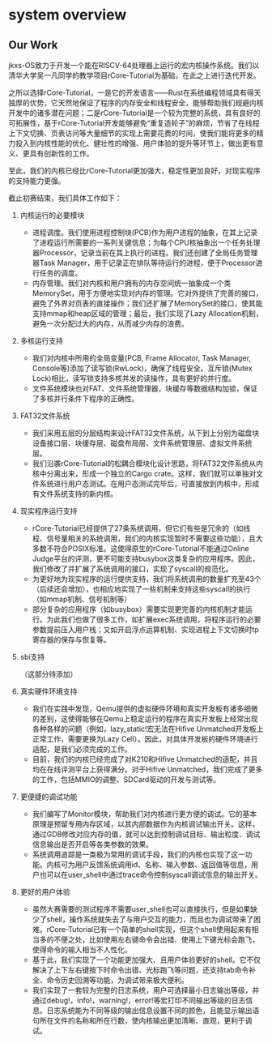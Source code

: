 # system overview

## Our Work

jkxs-OS致力于开发一个能在RISCV-64处理器上运行的宏内核操作系统。我们以清华大学吴一凡同学的教学项目rCore-Tutorial为基础，在此之上进行迭代开发。

之所以选择rCore-Tutorial，一是它的开发语言——Rust在系统编程领域具有得天独厚的优势，它天然地保证了程序的内存安全和线程安全，能够帮助我们规避内核开发中的诸多潜在问题；二是rCore-Tutorial是一个较为完整的系统，具有良好的可拓展性，基于rCore-Tutorial开发能够避免“重复造轮子”的麻烦，节省了在线程上下文切换、页表访问等大量细节的实现上需要花费的时间，使我们能将更多的精力投入到内核性能的优化、健壮性的增强、用户体验的提升等环节上，做出更有意义、更具有创新性的工作。

至此，我们的内核已经比rCore-Tutorial更加强大，稳定性更加良好，对现实程序的支持能力更强。

截止初赛结束，我们具体工作如下：

1. 内核运行的必要模块

   + 进程调度。我们使用进程控制块(PCB)作为用户进程的抽象，在其上记录了进程运行所需要的一系列关键信息；为每个CPU核抽象出一个任务处理器Processor，记录当前在其上执行的进程。我们还创建了全局任务管理器Task Manager，用于记录正在排队等待运行的进程，便于Processor进行任务的调度。
   + 内存管理。我们对内核和用户拥有的内存空间统一抽象成一个类MemorySet，用于方便地实现对内存的管理。它对外提供了完善的接口，避免了外界对页表的直接操作；我们还扩展了MemorySet的接口，使其能支持mmap和heap区域的管理；最后，我们实现了Lazy Allocation机制，避免一次分配过大的内存，从而减少内存的浪费。

2. 多核运行支持

   + 我们对内核中所用的全局变量(PCB, Frame Allocator, Task Manager, Console等)添加了读写锁(RwLock)，确保了线程安全。互斥锁(Mutex Lock)相比，读写锁支持多核并发的读操作，具有更好的并行度。
   + 文件系统模块也对FAT、文件系统管理器，块缓存等数据结构加锁，保证了多核并行条件下程序的正确性。

3. FAT32文件系统

   + 我们采用五层的分层结构来设计FAT32文件系统，从下到上分别为磁盘块设备接口层、块缓存层、磁盘布局层、文件系统管理层、虚拟文件系统层。
   + 我们沿袭rCore-Tutorial的松耦合模块化设计思路，将FAT32文件系统从内核中分离出来，形成一个独立的Cargo crate。这样，我们就可以单独对文件系统进行用户态测试。在用户态测试完毕后，可直接放到内核中，形成有文件系统支持的新内核。

4. 现实程序运行支持

   + rCore-Tutorial已经提供了27条系统调用，但它们有些是冗余的（如线程、信号量相关的系统调用，我们的内核实现暂时不需要这些功能），且大多数不符合POSIX标准。这使得原生的rCore-Tutorial不能通过Online Judge平台的评测，更不可能支持busybox这类复杂的应用程序。因此，我们修改了并扩展了系统调用的接口，实现了syscall的规范化。
   + 为更好地为现实程序的运行提供支持，我们将系统调用的数量扩充至43个（后续还会增加），也相应地实现了一些机制来支持这些syscall的执行（如mmap机制、信号机制等）
   + 部分复杂的应用程序（如busybox）需要实现更完善的内核机制才能运行。为此我们也做了很多工作，如扩展exec系统调用，将程序运行的必要参数提前压入用户栈；又如开启浮点运算机制、实现进程上下文切换时tp寄存器的保存与恢复等。

5. sbi支持

   （这部分待添加）

6. 真实硬件环境支持

   + 我们在实践中发现，Qemu提供的虚拟硬件环境和真实开发板有诸多细微的差别，这使得能够在Qemu上稳定运行的程序在真实开发板上经常出现各种各样的问题（例如，lazy_static!宏无法在Hifive Unmatched开发板上正常工作，需要更换为Lazy Cell）。因此，对具体开发板的硬件环境进行适配，是我们必须完成的工作。
   + 目前，我们的内核已经完成了对K210和Hifive Unmatched的适配，并且均在在线评测平台上获得满分。对于Hifive Unmatched，我们完成了更多的工作，包括MMIO的调整、SDCard驱动的开发与测试等。

7. 更便捷的调试功能

   + 我们编写了Monitor模块，帮助我们对内核进行更方便的调试。它的基本原理是预留专用内存区域，以其内部数据作为内核调试输出开关。这样，通过GDB修改对应内存的值，就可以达到控制调试目标、输出粒度、调试信息输出是否开启等各类参数的效果。
   + 系统调用追踪是一类极为常用的调试手段，我们的内核也实现了这一功能。内核可为用户反馈系统调用id、名称、输入参数、返回值等信息，用户也可以在user_shell中通过trace命令控制syscall调试信息的输出开关。

8. 更好的用户体验

   + 虽然大赛需要的测试程序不需要user_shell也可以直接执行，但是如果缺少了shell，操作系统就失去了与用户交互的能力，而且也为调试带来了困难。rCore-Tutorial已有一个简单的shell实现，但这个shell使用起来有相当多的不便之处，比如使用左右键命令会出错、使用上下键光标会跑飞，使得命令的输入相当不人性化。
   + 基于此，我们实现了一个功能更加强大、且用户体验更好的shell。它不仅解决了上下左右键按下时命令出错、光标跑飞等问题，还支持tab命令补全、命令历史回溯等功能，为调试带来极大便利。
   + 我们实现了一套较为完整的日志系统，用户可选择最小日志输出等级，并通过debug!，info!，warning!，error!等宏打印不同输出等级的日志信息。日志系统能为不同等级的输出信息设置不同的颜色，且能显示输出语句所在文件的名称和所在行数，使内核输出更加清晰、直观，更利于调试。